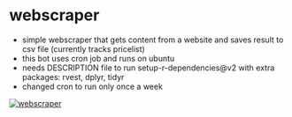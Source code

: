 # webscraper
* simple webscraper that gets content from a website and saves result to csv file
(currently tracks pricelist)
* this bot uses cron job and runs on ubuntu
* needs DESCRIPTION file to run setup-r-dependencies@v2 with extra packages: rvest, dplyr, tidyr
* changed cron to run only once a week

[![webscraper](https://github.com/jlomako/webscraper/actions/workflows/webscraper.yml/badge.svg)](https://github.com/jlomako/webscraper/actions/workflows/webscraper.yml)
